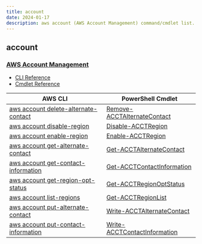 ```yaml
---
title: account
date: 2024-01-17
description: aws account (AWS Account Management) command/cmdlet list.
---
```


## account

### [AWS Account Management](https://aws.amazon.com/account/)

* [CLI Reference](https://awscli.amazonaws.com/v2/documentation/api/latest/reference/account/index.html)
* [Cmdlet Reference](https://docs.aws.amazon.com/powershell/latest/reference/items/Account_cmdlets.html)

|AWS CLI|PowerShell Cmdlet|
|----|----|
|[aws account delete-alternate-contact](https://awscli.amazonaws.com/v2/documentation/api/latest/reference/account/delete-alternate-contact.html)|[Remove-ACCTAlternateContact](https://docs.aws.amazon.com/powershell/latest/reference/items/Remove-ACCTAlternateContact.html)|
|[aws account disable-region](https://awscli.amazonaws.com/v2/documentation/api/latest/reference/account/disable-region.html)|[Disable-ACCTRegion](https://docs.aws.amazon.com/powershell/latest/reference/items/Disable-ACCTRegion.html)|
|[aws account enable-region](https://awscli.amazonaws.com/v2/documentation/api/latest/reference/account/enable-region.html)|[Enable-ACCTRegion](https://docs.aws.amazon.com/powershell/latest/reference/items/Enable-ACCTRegion.html)|
|[aws account get-alternate-contact](https://awscli.amazonaws.com/v2/documentation/api/latest/reference/account/get-alternate-contact.html)|[Get-ACCTAlternateContact](https://docs.aws.amazon.com/powershell/latest/reference/items/Get-ACCTAlternateContact.html)|
|[aws account get-contact-information](https://awscli.amazonaws.com/v2/documentation/api/latest/reference/account/get-contact-information.html)|[Get-ACCTContactInformation](https://docs.aws.amazon.com/powershell/latest/reference/items/Get-ACCTContactInformation.html)|
|[aws account get-region-opt-status](https://awscli.amazonaws.com/v2/documentation/api/latest/reference/account/get-region-opt-status.html)|[Get-ACCTRegionOptStatus](https://docs.aws.amazon.com/powershell/latest/reference/items/Get-ACCTRegionOptStatus.html)|
|[aws account list-regions](https://awscli.amazonaws.com/v2/documentation/api/latest/reference/account/list-regions.html)|[Get-ACCTRegionList](https://docs.aws.amazon.com/powershell/latest/reference/items/Get-ACCTRegionList.html)|
|[aws account put-alternate-contact](https://awscli.amazonaws.com/v2/documentation/api/latest/reference/account/put-alternate-contact.html)|[Write-ACCTAlternateContact](https://docs.aws.amazon.com/powershell/latest/reference/items/Write-ACCTAlternateContact.html)|
|[aws account put-contact-information](https://awscli.amazonaws.com/v2/documentation/api/latest/reference/account/put-contact-information.html)|[Write-ACCTContactInformation](https://docs.aws.amazon.com/powershell/latest/reference/items/Write-ACCTContactInformation.html)|


